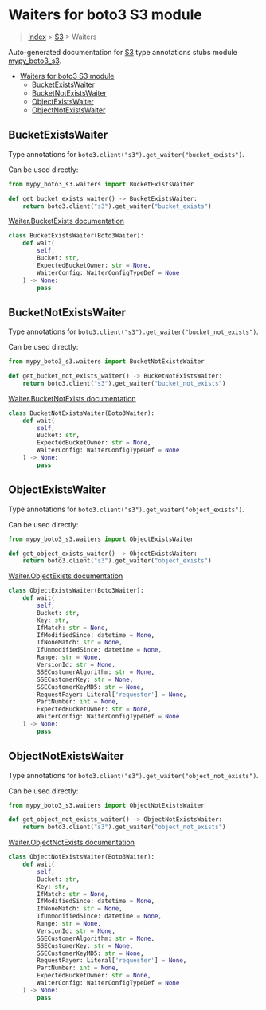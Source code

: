# Waiters for boto3 S3 module

> [Index](../README.md) > [S3](./README.md) > Waiters

Auto-generated documentation for [S3](https://boto3.amazonaws.com/v1/documentation/api/latest/reference/services/s3.html#S3)
type annotations stubs module [mypy_boto3_s3](https://pypi.org/project/mypy-boto3-s3/).

- [Waiters for boto3 S3 module](#waiters-for-boto3-s3-module)
  - [BucketExistsWaiter](#bucketexistswaiter)
  - [BucketNotExistsWaiter](#bucketnotexistswaiter)
  - [ObjectExistsWaiter](#objectexistswaiter)
  - [ObjectNotExistsWaiter](#objectnotexistswaiter)

## BucketExistsWaiter

Type annotations for `boto3.client("s3").get_waiter("bucket_exists")`.

Can be used directly:

```python
from mypy_boto3_s3.waiters import BucketExistsWaiter

def get_bucket_exists_waiter() -> BucketExistsWaiter:
    return boto3.client("s3").get_waiter("bucket_exists")
```

[Waiter.BucketExists documentation](https://boto3.amazonaws.com/v1/documentation/api/latest/reference/services/s3.html#S3.Waiter.BucketExists)

```python
class BucketExistsWaiter(Boto3Waiter):
    def wait(
        self,
        Bucket: str,
        ExpectedBucketOwner: str = None,
        WaiterConfig: WaiterConfigTypeDef = None
    ) -> None:
        pass
```
## BucketNotExistsWaiter

Type annotations for `boto3.client("s3").get_waiter("bucket_not_exists")`.

Can be used directly:

```python
from mypy_boto3_s3.waiters import BucketNotExistsWaiter

def get_bucket_not_exists_waiter() -> BucketNotExistsWaiter:
    return boto3.client("s3").get_waiter("bucket_not_exists")
```

[Waiter.BucketNotExists documentation](https://boto3.amazonaws.com/v1/documentation/api/latest/reference/services/s3.html#S3.Waiter.BucketNotExists)

```python
class BucketNotExistsWaiter(Boto3Waiter):
    def wait(
        self,
        Bucket: str,
        ExpectedBucketOwner: str = None,
        WaiterConfig: WaiterConfigTypeDef = None
    ) -> None:
        pass
```
## ObjectExistsWaiter

Type annotations for `boto3.client("s3").get_waiter("object_exists")`.

Can be used directly:

```python
from mypy_boto3_s3.waiters import ObjectExistsWaiter

def get_object_exists_waiter() -> ObjectExistsWaiter:
    return boto3.client("s3").get_waiter("object_exists")
```

[Waiter.ObjectExists documentation](https://boto3.amazonaws.com/v1/documentation/api/latest/reference/services/s3.html#S3.Waiter.ObjectExists)

```python
class ObjectExistsWaiter(Boto3Waiter):
    def wait(
        self,
        Bucket: str,
        Key: str,
        IfMatch: str = None,
        IfModifiedSince: datetime = None,
        IfNoneMatch: str = None,
        IfUnmodifiedSince: datetime = None,
        Range: str = None,
        VersionId: str = None,
        SSECustomerAlgorithm: str = None,
        SSECustomerKey: str = None,
        SSECustomerKeyMD5: str = None,
        RequestPayer: Literal['requester'] = None,
        PartNumber: int = None,
        ExpectedBucketOwner: str = None,
        WaiterConfig: WaiterConfigTypeDef = None
    ) -> None:
        pass
```
## ObjectNotExistsWaiter

Type annotations for `boto3.client("s3").get_waiter("object_not_exists")`.

Can be used directly:

```python
from mypy_boto3_s3.waiters import ObjectNotExistsWaiter

def get_object_not_exists_waiter() -> ObjectNotExistsWaiter:
    return boto3.client("s3").get_waiter("object_not_exists")
```

[Waiter.ObjectNotExists documentation](https://boto3.amazonaws.com/v1/documentation/api/latest/reference/services/s3.html#S3.Waiter.ObjectNotExists)

```python
class ObjectNotExistsWaiter(Boto3Waiter):
    def wait(
        self,
        Bucket: str,
        Key: str,
        IfMatch: str = None,
        IfModifiedSince: datetime = None,
        IfNoneMatch: str = None,
        IfUnmodifiedSince: datetime = None,
        Range: str = None,
        VersionId: str = None,
        SSECustomerAlgorithm: str = None,
        SSECustomerKey: str = None,
        SSECustomerKeyMD5: str = None,
        RequestPayer: Literal['requester'] = None,
        PartNumber: int = None,
        ExpectedBucketOwner: str = None,
        WaiterConfig: WaiterConfigTypeDef = None
    ) -> None:
        pass
```